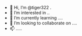 - 👋 Hi, I’m @tiger322 .
- 👀 I’m interested in ..
- 🌱 I’m currently learning ....
- 💞️ I’m looking to collaborate on ....
- 📫 .....
<!---
tiger322/tiger322 is a ✨ special ✨ repository because its `README.md` (this file) appears on your GitHub profile.
You can click the Preview link to take a look at your changes.
--->
